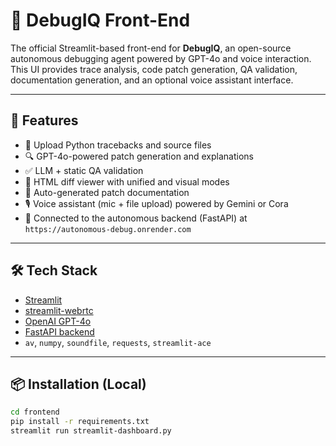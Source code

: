 # 🧠 DebugIQ Front-End

The official Streamlit-based front-end for **DebugIQ**, an open-source autonomous debugging agent powered by GPT-4o and voice interaction. This UI provides trace analysis, code patch generation, QA validation, documentation generation, and an optional voice assistant interface.

---

## 🚀 Features

- 📄 Upload Python tracebacks and source files
- 🔍 GPT-4o-powered patch generation and explanations
- ✅ LLM + static QA validation
- 🧾 HTML diff viewer with unified and visual modes
- 📘 Auto-generated patch documentation
- 🎙️ Voice assistant (mic + file upload) powered by Gemini or Cora
- 🧠 Connected to the autonomous backend (FastAPI) at `https://autonomous-debug.onrender.com`

---

## 🛠️ Tech Stack

- [Streamlit](https://streamlit.io)
- [streamlit-webrtc](https://github.com/whitphx/streamlit-webrtc)
- [OpenAI GPT-4o](https://platform.openai.com/docs/)
- [FastAPI backend](https://github.com/discoversoftwaresolutions/DebugIQ-backend)
- `av`, `numpy`, `soundfile`, `requests`, `streamlit-ace`

---

## 📦 Installation (Local)

```bash
cd frontend
pip install -r requirements.txt
streamlit run streamlit-dashboard.py
